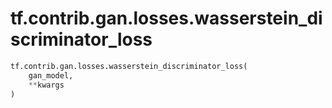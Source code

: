 <div itemscope itemtype="http://developers.google.com/ReferenceObject">
<meta itemprop="name" content="tf.contrib.gan.losses.wasserstein_discriminator_loss" />
<meta itemprop="path" content="Stable" />
</div>

# tf.contrib.gan.losses.wasserstein_discriminator_loss

``` python
tf.contrib.gan.losses.wasserstein_discriminator_loss(
    gan_model,
    **kwargs
)
```

